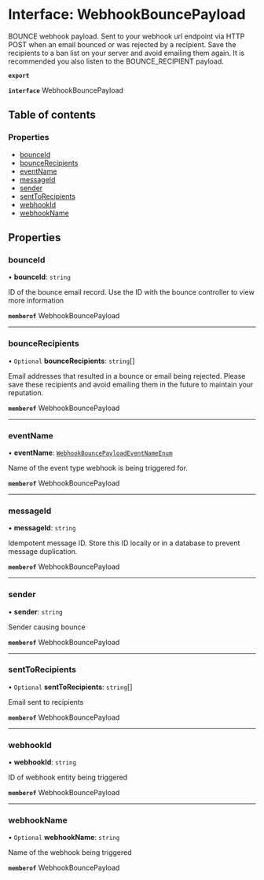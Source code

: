 # Interface: WebhookBouncePayload

BOUNCE webhook payload. Sent to your webhook url endpoint via HTTP POST when an email bounced or was rejected by a recipient. Save the recipients to a ban list on your server and avoid emailing them again. It is recommended you also listen to the BOUNCE_RECIPIENT payload.

**`export`**

**`interface`** WebhookBouncePayload

## Table of contents

### Properties

- [bounceId](WebhookBouncePayload.md#bounceid)
- [bounceRecipients](WebhookBouncePayload.md#bouncerecipients)
- [eventName](WebhookBouncePayload.md#eventname)
- [messageId](WebhookBouncePayload.md#messageid)
- [sender](WebhookBouncePayload.md#sender)
- [sentToRecipients](WebhookBouncePayload.md#senttorecipients)
- [webhookId](WebhookBouncePayload.md#webhookid)
- [webhookName](WebhookBouncePayload.md#webhookname)

## Properties

### <a id="bounceid" name="bounceid"></a> bounceId

• **bounceId**: `string`

ID of the bounce email record. Use the ID with the bounce controller to view more information

**`memberof`** WebhookBouncePayload

___

### <a id="bouncerecipients" name="bouncerecipients"></a> bounceRecipients

• `Optional` **bounceRecipients**: `string`[]

Email addresses that resulted in a bounce or email being rejected. Please save these recipients and avoid emailing them in the future to maintain your reputation.

**`memberof`** WebhookBouncePayload

___

### <a id="eventname" name="eventname"></a> eventName

• **eventName**: [`WebhookBouncePayloadEventNameEnum`](../enums/WebhookBouncePayloadEventNameEnum.md)

Name of the event type webhook is being triggered for.

**`memberof`** WebhookBouncePayload

___

### <a id="messageid" name="messageid"></a> messageId

• **messageId**: `string`

Idempotent message ID. Store this ID locally or in a database to prevent message duplication.

**`memberof`** WebhookBouncePayload

___

### <a id="sender" name="sender"></a> sender

• **sender**: `string`

Sender causing bounce

**`memberof`** WebhookBouncePayload

___

### <a id="senttorecipients" name="senttorecipients"></a> sentToRecipients

• `Optional` **sentToRecipients**: `string`[]

Email sent to recipients

**`memberof`** WebhookBouncePayload

___

### <a id="webhookid" name="webhookid"></a> webhookId

• **webhookId**: `string`

ID of webhook entity being triggered

**`memberof`** WebhookBouncePayload

___

### <a id="webhookname" name="webhookname"></a> webhookName

• `Optional` **webhookName**: `string`

Name of the webhook being triggered

**`memberof`** WebhookBouncePayload
